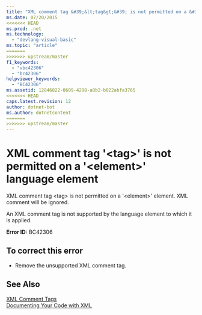 ```yaml
---
title: "XML comment tag &#39;&lt;tag&gt;&#39; is not permitted on a &#39;&lt;element&gt;&#39; language element"
ms.date: 07/20/2015
<<<<<<< HEAD
ms.prod: .net
ms.technology: 
  - "devlang-visual-basic"
ms.topic: "article"
=======
>>>>>>> upstream/master
f1_keywords: 
  - "vbc42306"
  - "bc42306"
helpviewer_keywords: 
  - "BC42306"
ms.assetid: 12846822-0609-4298-a8b2-b022abfa3765
<<<<<<< HEAD
caps.latest.revision: 12
author: dotnet-bot
ms.author: dotnetcontent
=======
>>>>>>> upstream/master
---
```

# XML comment tag &#39;&lt;tag&gt;&#39; is not permitted on a &#39;&lt;element&gt;&#39; language element
XML comment tag \<tag> is not permitted on a '\<element>' element. XML comment will be ignored.  
  
 An XML comment tag is not supported by the language element to which it is applied.  
  
 **Error ID:** BC42306  
  
## To correct this error  
  
-   Remove the unsupported XML comment tag.  
  
## See Also  
 [XML Comment Tags](../../visual-basic/language-reference/xmldoc/recommended-xml-tags-for-documentation-comments.md)  
 [Documenting Your Code with XML](../../visual-basic/programming-guide/program-structure/documenting-your-code-with-xml.md)

